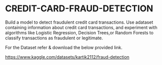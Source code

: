# CREDIT-CARD-FRAUD-DETECTION

Build a model to detect fraudulent credit card transactions. Use adataset containing information about credit card transactions, and experiment with algorithms like Logistic Regression, Decision Trees,or Random Forests to classify transactions as fraudulent or legitimate.

For the Dataset refer & download the below provided link.

https://www.kaggle.com/datasets/kartik2112/fraud-detection
